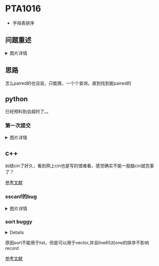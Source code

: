 # PTA1016
+ 字母表排序

## 问题重述
<details><summary>图片详情</summary><img src="https://raw.githubusercontent.com/ednow/cloudimg/main/githubio/20210715095829.png" alt="找不到图片(Image not found)" onerror="this.onerror=null;this.src='https://gitee.com/ednow/cloudimg/raw/main/githubio/20210715095829.png';" /></details>

## 思路
怎么paired的也没说，只能猜，一个个查询，直到找到能paired的

## python
已经预料到会超时了。。
### 第一次提交
<details><summary>图片详情</summary><img src="https://raw.githubusercontent.com/ednow/cloudimg/main/githubio/20210717215021.png" alt="找不到图片(Image not found)" onerror="this.onerror=null;this.src='https://gitee.com/ednow/cloudimg/raw/main/githubio/20210717215021.png';" /></details>


## c++
纠结cin了好久，看到网上cin也是写的很难看，感觉确实不能一股脑cin就完事了？

[参考文献](https://blog.csdn.net/weixin_41513917/article/details/100128584)

### sscanf的bug

<details><summary>图片详情</summary><img src="https://raw.githubusercontent.com/ednow/cloudimg/main/githubio/20210722215610.png" alt="找不到图片(Image not found)" onerror="this.onerror=null;this.src='https://gitee.com/ednow/cloudimg/raw/main/githubio/20210722215610.png';" /></details>

### sort buggy

<details>
    <summary>Details</summary>

====================[ Build | algorithms | Debug ]==============================
"C:\Program Files\JetBrains\CLion 2021.1.2\bin\cmake\win\bin\cmake.exe" --build D:\Users\LND\Desktop\ereaseo\algorithms\cmake-build-debug --target algorithms -- -j 9
[  9%] Built target gtest
Scanning dependencies of target algorithms
[ 14%] Building CXX object CMakeFiles/algorithms.dir/PTA/PTA1016/PhoneBills.cpp.obj
In file included from C:/PROGRA~1/MINGW-~1/X86_64~1.0-W/mingw64/lib/gcc/x86_64-w64-mingw32/8.1.0/include/c++/algorithm:62,
                 from D:/Users/LND/Desktop/ereaseo/algorithms/json/include/nlohmann/json.hpp:37,
                 from D:\Users\LND\Desktop\ereaseo\algorithms\PTA\PTA1016\PhoneBills.cpp:7:
C:/PROGRA~1/MINGW-~1/X86_64~1.0-W/mingw64/lib/gcc/x86_64-w64-mingw32/8.1.0/include/c++/bits/stl_algo.h: In instantiation of 'void std::__sort(_RandomAccessIterator, _RandomAccessIterator, _Compare) [with _RandomAccessIterator = std::_List_const_iterator<record_>; _Compare = __gnu_cxx::__ops::_Iter_comp_iter<PhoneBills()::<lambda(auto:1, auto:2)> >]':
C:/PROGRA~1/MINGW-~1/X86_64~1.0-W/mingw64/lib/gcc/x86_64-w64-mingw32/8.1.0/include/c++/bits/stl_algo.h:4866:18:   required from 'void std::sort(_RAIter, _RAIter, _Compare) [with _RAIter = std::_List_const_iterator<record_>; _Compare = PhoneBills()::<lambda(auto:1, auto:2)>]'
D:\Users\LND\Desktop\ereaseo\algorithms\PTA\PTA1016\PhoneBills.cpp:70:10:   required from here
C:/PROGRA~1/MINGW-~1/X86_64~1.0-W/mingw64/lib/gcc/x86_64-w64-mingw32/8.1.0/include/c++/bits/stl_algo.h:1969:22: error: no match for 'operator-' (operand types are 'std::_List_const_iterator<record_>' and 'std::_List_const_iterator<record_>')
     std::__lg(__last - __first) * 2,
               ~~~~~~~^~~~~~~~~
In file included from C:/PROGRA~1/MINGW-~1/X86_64~1.0-W/mingw64/lib/gcc/x86_64-w64-mingw32/8.1.0/include/c++/bits/stl_algobase.h:67,
                 from C:/PROGRA~1/MINGW-~1/X86_64~1.0-W/mingw64/lib/gcc/x86_64-w64-mingw32/8.1.0/include/c++/bits/char_traits.h:39,
                 from C:/PROGRA~1/MINGW-~1/X86_64~1.0-W/mingw64/lib/gcc/x86_64-w64-mingw32/8.1.0/include/c++/ios:40,
                 from C:/PROGRA~1/MINGW-~1/X86_64~1.0-W/mingw64/lib/gcc/x86_64-w64-mingw32/8.1.0/include/c++/istream:38,
                 from C:/PROGRA~1/MINGW-~1/X86_64~1.0-W/mingw64/lib/gcc/x86_64-w64-mingw32/8.1.0/include/c++/fstream:38,
                 from D:\Users\LND\Desktop\ereaseo\algorithms\PTA\PTA1016\PhoneBills.cpp:5:
C:/PROGRA~1/MINGW-~1/X86_64~1.0-W/mingw64/lib/gcc/x86_64-w64-mingw32/8.1.0/include/c++/bits/stl_iterator.h:389:5: note: candidate: 'template<class _IteratorL, class _IteratorR> decltype ((__y.base() - __x.base())) std::operator-(const std::reverse_iterator<_Iterator>&, const std::reverse_iterator<_IteratorR>&)'
     operator-(const reverse_iterator<_IteratorL>& __x,
     ^~~~~~~~
C:/PROGRA~1/MINGW-~1/X86_64~1.0-W/mingw64/lib/gcc/x86_64-w64-mingw32/8.1.0/include/c++/bits/stl_iterator.h:389:5: note:   template argument deduction/substitution failed:
In file included from C:/PROGRA~1/MINGW-~1/X86_64~1.0-W/mingw64/lib/gcc/x86_64-w64-mingw32/8.1.0/include/c++/algorithm:62,
                 from D:/Users/LND/Desktop/ereaseo/algorithms/json/include/nlohmann/json.hpp:37,
                 from D:\Users\LND\Desktop\ereaseo\algorithms\PTA\PTA1016\PhoneBills.cpp:7:
C:/PROGRA~1/MINGW-~1/X86_64~1.0-W/mingw64/lib/gcc/x86_64-w64-mingw32/8.1.0/include/c++/bits/stl_algo.h:1969:22: note:   'std::_List_const_iterator<record_>' is not derived from 'const std::reverse_iterator<_Iterator>'
     std::__lg(__last - __first) * 2,
               ~~~~~~~^~~~~~~~~
In file included from C:/PROGRA~1/MINGW-~1/X86_64~1.0-W/mingw64/lib/gcc/x86_64-w64-mingw32/8.1.0/include/c++/bits/stl_algobase.h:67,
                 from C:/PROGRA~1/MINGW-~1/X86_64~1.0-W/mingw64/lib/gcc/x86_64-w64-mingw32/8.1.0/include/c++/bits/char_traits.h:39,
                 from C:/PROGRA~1/MINGW-~1/X86_64~1.0-W/mingw64/lib/gcc/x86_64-w64-mingw32/8.1.0/include/c++/ios:40,
                 from C:/PROGRA~1/MINGW-~1/X86_64~1.0-W/mingw64/lib/gcc/x86_64-w64-mingw32/8.1.0/include/c++/istream:38,
                 from C:/PROGRA~1/MINGW-~1/X86_64~1.0-W/mingw64/lib/gcc/x86_64-w64-mingw32/8.1.0/include/c++/fstream:38,
                 from D:\Users\LND\Desktop\ereaseo\algorithms\PTA\PTA1016\PhoneBills.cpp:5:
C:/PROGRA~1/MINGW-~1/X86_64~1.0-W/mingw64/lib/gcc/x86_64-w64-mingw32/8.1.0/include/c++/bits/stl_iterator.h:1185:5: note: candidate: 'template<class _IteratorL, class _IteratorR> decltype ((__x.base() - __y.base())) std::operator-(const std::move_iterator<_IteratorL>&, const std::move_iterator<_IteratorR>&)'
     operator-(const move_iterator<_IteratorL>& __x,
     ^~~~~~~~
C:/PROGRA~1/MINGW-~1/X86_64~1.0-W/mingw64/lib/gcc/x86_64-w64-mingw32/8.1.0/include/c++/bits/stl_iterator.h:1185:5: note:   template argument deduction/substitution failed:
In file included from C:/PROGRA~1/MINGW-~1/X86_64~1.0-W/mingw64/lib/gcc/x86_64-w64-mingw32/8.1.0/include/c++/algorithm:62,
                 from D:/Users/LND/Desktop/ereaseo/algorithms/json/include/nlohmann/json.hpp:37,
                 from D:\Users\LND\Desktop\ereaseo\algorithms\PTA\PTA1016\PhoneBills.cpp:7:
C:/PROGRA~1/MINGW-~1/X86_64~1.0-W/mingw64/lib/gcc/x86_64-w64-mingw32/8.1.0/include/c++/bits/stl_algo.h:1969:22: note:   'std::_List_const_iterator<record_>' is not derived from 'const std::move_iterator<_IteratorL>'
     std::__lg(__last - __first) * 2,
               ~~~~~~~^~~~~~~~~
In file included from C:/PROGRA~1/MINGW-~1/X86_64~1.0-W/mingw64/lib/gcc/x86_64-w64-mingw32/8.1.0/include/c++/vector:65,
                 from D:/Users/LND/Desktop/ereaseo/algorithms/googletest/googletest/include/gtest/gtest.h:60,
                 from D:\Users\LND\Desktop\ereaseo\algorithms\PTA\PTA1016\PhoneBills.cpp:6:
C:/PROGRA~1/MINGW-~1/X86_64~1.0-W/mingw64/lib/gcc/x86_64-w64-mingw32/8.1.0/include/c++/bits/stl_bvector.h:210:3: note: candidate: 'std::ptrdiff_t std::operator-(const std::_Bit_iterator_base&, const std::_Bit_iterator_base&)'
   operator-(const _Bit_iterator_base& __x, const _Bit_iterator_base& __y)
   ^~~~~~~~
C:/PROGRA~1/MINGW-~1/X86_64~1.0-W/mingw64/lib/gcc/x86_64-w64-mingw32/8.1.0/include/c++/bits/stl_bvector.h:210:3: note:   no known conversion for argument 1 from 'std::_List_const_iterator<record_>' to 'const std::_Bit_iterator_base&'
In file included from C:/PROGRA~1/MINGW-~1/X86_64~1.0-W/mingw64/lib/gcc/x86_64-w64-mingw32/8.1.0/include/c++/valarray:592,
                 from D:/Users/LND/Desktop/ereaseo/algorithms/json/include/nlohmann/detail/conversions/from_json.hpp:13,
                 from D:/Users/LND/Desktop/ereaseo/algorithms/json/include/nlohmann/adl_serializer.hpp:6,
                 from D:/Users/LND/Desktop/ereaseo/algorithms/json/include/nlohmann/json.hpp:49,
                 from D:\Users\LND\Desktop\ereaseo\algorithms\PTA\PTA1016\PhoneBills.cpp:7:
C:/PROGRA~1/MINGW-~1/X86_64~1.0-W/mingw64/lib/gcc/x86_64-w64-mingw32/8.1.0/include/c++/bits/valarray_after.h:403:5: note: candidate: 'template<class _Dom1, class _Dom2> std::_Expr<std::_BinClos<std::__minus, std::_Expr, std::_Expr, _Dom1, _Dom2>, typename std::__fun<std::__minus, typename _Dom1::value_type>::result_type> std::operator-(const std::_Expr<_Dom1, typename _Dom1::value_type>&, const std::_Expr<_Dom2, typename _Dom2::value_type>&)'
     _DEFINE_EXPR_BINARY_OPERATOR(-, __minus)
     ^~~~~~~~~~~~~~~~~~~~~~~~~~~~
C:/PROGRA~1/MINGW-~1/X86_64~1.0-W/mingw64/lib/gcc/x86_64-w64-mingw32/8.1.0/include/c++/bits/valarray_after.h:403:5: note:   template argument deduction/substitution failed:
In file included from C:/PROGRA~1/MINGW-~1/X86_64~1.0-W/mingw64/lib/gcc/x86_64-w64-mingw32/8.1.0/include/c++/algorithm:62,
                 from D:/Users/LND/Desktop/ereaseo/algorithms/json/include/nlohmann/json.hpp:37,
                 from D:\Users\LND\Desktop\ereaseo\algorithms\PTA\PTA1016\PhoneBills.cpp:7:
C:/PROGRA~1/MINGW-~1/X86_64~1.0-W/mingw64/lib/gcc/x86_64-w64-mingw32/8.1.0/include/c++/bits/stl_algo.h:1969:22: note:   'std::_List_const_iterator<record_>' is not derived from 'const std::_Expr<_Dom1, typename _Dom1::value_type>'
     std::__lg(__last - __first) * 2,
               ~~~~~~~^~~~~~~~~
In file included from C:/PROGRA~1/MINGW-~1/X86_64~1.0-W/mingw64/lib/gcc/x86_64-w64-mingw32/8.1.0/include/c++/valarray:592,
                 from D:/Users/LND/Desktop/ereaseo/algorithms/json/include/nlohmann/detail/conversions/from_json.hpp:13,
                 from D:/Users/LND/Desktop/ereaseo/algorithms/json/include/nlohmann/adl_serializer.hpp:6,
                 from D:/Users/LND/Desktop/ereaseo/algorithms/json/include/nlohmann/json.hpp:49,
                 from D:\Users\LND\Desktop\ereaseo\algorithms\PTA\PTA1016\PhoneBills.cpp:7:
C:/PROGRA~1/MINGW-~1/X86_64~1.0-W/mingw64/lib/gcc/x86_64-w64-mingw32/8.1.0/include/c++/bits/valarray_after.h:403:5: note: candidate: 'template<class _Dom> std::_Expr<std::_BinClos<std::__minus, std::_Expr, std::_Constant, _Dom, typename _Dom::value_type>, typename std::__fun<std::__minus, typename _Dom1::value_type>::result_type> std::operator-(const std::_Expr<_Dom1, typename _Dom1::value_type>&, const typename _Dom::value_type&)'
     _DEFINE_EXPR_BINARY_OPERATOR(-, __minus)
     ^~~~~~~~~~~~~~~~~~~~~~~~~~~~
C:/PROGRA~1/MINGW-~1/X86_64~1.0-W/mingw64/lib/gcc/x86_64-w64-mingw32/8.1.0/include/c++/bits/valarray_after.h:403:5: note:   template argument deduction/substitution failed:
In file included from C:/PROGRA~1/MINGW-~1/X86_64~1.0-W/mingw64/lib/gcc/x86_64-w64-mingw32/8.1.0/include/c++/algorithm:62,
                 from D:/Users/LND/Desktop/ereaseo/algorithms/json/include/nlohmann/json.hpp:37,
                 from D:\Users\LND\Desktop\ereaseo\algorithms\PTA\PTA1016\PhoneBills.cpp:7:
C:/PROGRA~1/MINGW-~1/X86_64~1.0-W/mingw64/lib/gcc/x86_64-w64-mingw32/8.1.0/include/c++/bits/stl_algo.h:1969:22: note:   'std::_List_const_iterator<record_>' is not derived from 'const std::_Expr<_Dom1, typename _Dom1::value_type>'
     std::__lg(__last - __first) * 2,
               ~~~~~~~^~~~~~~~~
In file included from C:/PROGRA~1/MINGW-~1/X86_64~1.0-W/mingw64/lib/gcc/x86_64-w64-mingw32/8.1.0/include/c++/valarray:592,
                 from D:/Users/LND/Desktop/ereaseo/algorithms/json/include/nlohmann/detail/conversions/from_json.hpp:13,
                 from D:/Users/LND/Desktop/ereaseo/algorithms/json/include/nlohmann/adl_serializer.hpp:6,
                 from D:/Users/LND/Desktop/ereaseo/algorithms/json/include/nlohmann/json.hpp:49,
                 from D:\Users\LND\Desktop\ereaseo\algorithms\PTA\PTA1016\PhoneBills.cpp:7:
C:/PROGRA~1/MINGW-~1/X86_64~1.0-W/mingw64/lib/gcc/x86_64-w64-mingw32/8.1.0/include/c++/bits/valarray_after.h:403:5: note: candidate: 'template<class _Dom> std::_Expr<std::_BinClos<std::__minus, std::_Constant, std::_Expr, typename _Dom::value_type, _Dom>, typename std::__fun<std::__minus, typename _Dom1::value_type>::result_type> std::operator-(const typename _Dom::value_type&, const std::_Expr<_Dom1, typename _Dom1::value_type>&)'
     _DEFINE_EXPR_BINARY_OPERATOR(-, __minus)
     ^~~~~~~~~~~~~~~~~~~~~~~~~~~~
C:/PROGRA~1/MINGW-~1/X86_64~1.0-W/mingw64/lib/gcc/x86_64-w64-mingw32/8.1.0/include/c++/bits/valarray_after.h:403:5: note:   template argument deduction/substitution failed:
In file included from C:/PROGRA~1/MINGW-~1/X86_64~1.0-W/mingw64/lib/gcc/x86_64-w64-mingw32/8.1.0/include/c++/algorithm:62,
                 from D:/Users/LND/Desktop/ereaseo/algorithms/json/include/nlohmann/json.hpp:37,
                 from D:\Users\LND\Desktop\ereaseo\algorithms\PTA\PTA1016\PhoneBills.cpp:7:
C:/PROGRA~1/MINGW-~1/X86_64~1.0-W/mingw64/lib/gcc/x86_64-w64-mingw32/8.1.0/include/c++/bits/stl_algo.h:1969:22: note:   'std::_List_const_iterator<record_>' is not derived from 'const std::_Expr<_Dom1, typename _Dom1::value_type>'
     std::__lg(__last - __first) * 2,
               ~~~~~~~^~~~~~~~~
In file included from C:/PROGRA~1/MINGW-~1/X86_64~1.0-W/mingw64/lib/gcc/x86_64-w64-mingw32/8.1.0/include/c++/valarray:592,
                 from D:/Users/LND/Desktop/ereaseo/algorithms/json/include/nlohmann/detail/conversions/from_json.hpp:13,
                 from D:/Users/LND/Desktop/ereaseo/algorithms/json/include/nlohmann/adl_serializer.hpp:6,
                 from D:/Users/LND/Desktop/ereaseo/algorithms/json/include/nlohmann/json.hpp:49,
                 from D:\Users\LND\Desktop\ereaseo\algorithms\PTA\PTA1016\PhoneBills.cpp:7:
C:/PROGRA~1/MINGW-~1/X86_64~1.0-W/mingw64/lib/gcc/x86_64-w64-mingw32/8.1.0/include/c++/bits/valarray_after.h:403:5: note: candidate: 'template<class _Dom> std::_Expr<std::_BinClos<std::__minus, std::_Expr, std::_ValArray, _Dom, typename _Dom::value_type>, typename std::__fun<std::__minus, typename _Dom1::value_type>::result_type> std::operator-(const std::_Expr<_Dom1, typename _Dom1::value_type>&, const std::valarray<typename _Dom::value_type>&)'
     _DEFINE_EXPR_BINARY_OPERATOR(-, __minus)
     ^~~~~~~~~~~~~~~~~~~~~~~~~~~~
C:/PROGRA~1/MINGW-~1/X86_64~1.0-W/mingw64/lib/gcc/x86_64-w64-mingw32/8.1.0/include/c++/bits/valarray_after.h:403:5: note:   template argument deduction/substitution failed:
In file included from C:/PROGRA~1/MINGW-~1/X86_64~1.0-W/mingw64/lib/gcc/x86_64-w64-mingw32/8.1.0/include/c++/algorithm:62,
                 from D:/Users/LND/Desktop/ereaseo/algorithms/json/include/nlohmann/json.hpp:37,
                 from D:\Users\LND\Desktop\ereaseo\algorithms\PTA\PTA1016\PhoneBills.cpp:7:
C:/PROGRA~1/MINGW-~1/X86_64~1.0-W/mingw64/lib/gcc/x86_64-w64-mingw32/8.1.0/include/c++/bits/stl_algo.h:1969:22: note:   'std::_List_const_iterator<record_>' is not derived from 'const std::_Expr<_Dom1, typename _Dom1::value_type>'
     std::__lg(__last - __first) * 2,
               ~~~~~~~^~~~~~~~~
In file included from C:/PROGRA~1/MINGW-~1/X86_64~1.0-W/mingw64/lib/gcc/x86_64-w64-mingw32/8.1.0/include/c++/valarray:592,
                 from D:/Users/LND/Desktop/ereaseo/algorithms/json/include/nlohmann/detail/conversions/from_json.hpp:13,
                 from D:/Users/LND/Desktop/ereaseo/algorithms/json/include/nlohmann/adl_serializer.hpp:6,
                 from D:/Users/LND/Desktop/ereaseo/algorithms/json/include/nlohmann/json.hpp:49,
                 from D:\Users\LND\Desktop\ereaseo\algorithms\PTA\PTA1016\PhoneBills.cpp:7:
C:/PROGRA~1/MINGW-~1/X86_64~1.0-W/mingw64/lib/gcc/x86_64-w64-mingw32/8.1.0/include/c++/bits/valarray_after.h:403:5: note: candidate: 'template<class _Dom> std::_Expr<std::_BinClos<std::__minus, std::_ValArray, std::_Expr, typename _Dom::value_type, _Dom>, typename std::__fun<std::__minus, typename _Dom1::value_type>::result_type> std::operator-(const std::valarray<typename _Dom::value_type>&, const std::_Expr<_Dom1, typename _Dom1::value_type>&)'
     _DEFINE_EXPR_BINARY_OPERATOR(-, __minus)
     ^~~~~~~~~~~~~~~~~~~~~~~~~~~~
C:/PROGRA~1/MINGW-~1/X86_64~1.0-W/mingw64/lib/gcc/x86_64-w64-mingw32/8.1.0/include/c++/bits/valarray_after.h:403:5: note:   template argument deduction/substitution failed:
In file included from C:/PROGRA~1/MINGW-~1/X86_64~1.0-W/mingw64/lib/gcc/x86_64-w64-mingw32/8.1.0/include/c++/algorithm:62,
                 from D:/Users/LND/Desktop/ereaseo/algorithms/json/include/nlohmann/json.hpp:37,
                 from D:\Users\LND\Desktop\ereaseo\algorithms\PTA\PTA1016\PhoneBills.cpp:7:
C:/PROGRA~1/MINGW-~1/X86_64~1.0-W/mingw64/lib/gcc/x86_64-w64-mingw32/8.1.0/include/c++/bits/stl_algo.h:1969:22: note:   'std::_List_const_iterator<record_>' is not derived from 'const std::_Expr<_Dom1, typename _Dom1::value_type>'
     std::__lg(__last - __first) * 2,
               ~~~~~~~^~~~~~~~~
In file included from D:/Users/LND/Desktop/ereaseo/algorithms/json/include/nlohmann/detail/conversions/from_json.hpp:13,
                 from D:/Users/LND/Desktop/ereaseo/algorithms/json/include/nlohmann/adl_serializer.hpp:6,
                 from D:/Users/LND/Desktop/ereaseo/algorithms/json/include/nlohmann/json.hpp:49,
                 from D:\Users\LND\Desktop\ereaseo\algorithms\PTA\PTA1016\PhoneBills.cpp:7:
C:/PROGRA~1/MINGW-~1/X86_64~1.0-W/mingw64/lib/gcc/x86_64-w64-mingw32/8.1.0/include/c++/valarray:1173:1: note: candidate: 'template<class _Tp> std::_Expr<std::_BinClos<std::__minus, std::_ValArray, std::_ValArray, _Tp, _Tp>, typename std::__fun<std::__minus, _Tp>::result_type> std::operator-(const std::valarray<_Tp>&, const std::valarray<_Tp>&)'
 _DEFINE_BINARY_OPERATOR(-, __minus)
 ^~~~~~~~~~~~~~~~~~~~~~~
C:/PROGRA~1/MINGW-~1/X86_64~1.0-W/mingw64/lib/gcc/x86_64-w64-mingw32/8.1.0/include/c++/valarray:1173:1: note:   template argument deduction/substitution failed:
In file included from C:/PROGRA~1/MINGW-~1/X86_64~1.0-W/mingw64/lib/gcc/x86_64-w64-mingw32/8.1.0/include/c++/algorithm:62,
                 from D:/Users/LND/Desktop/ereaseo/algorithms/json/include/nlohmann/json.hpp:37,
                 from D:\Users\LND\Desktop\ereaseo\algorithms\PTA\PTA1016\PhoneBills.cpp:7:
C:/PROGRA~1/MINGW-~1/X86_64~1.0-W/mingw64/lib/gcc/x86_64-w64-mingw32/8.1.0/include/c++/bits/stl_algo.h:1969:22: note:   'std::_List_const_iterator<record_>' is not derived from 'const std::valarray<_Tp>'
     std::__lg(__last - __first) * 2,
               ~~~~~~~^~~~~~~~~
In file included from D:/Users/LND/Desktop/ereaseo/algorithms/json/include/nlohmann/detail/conversions/from_json.hpp:13,
                 from D:/Users/LND/Desktop/ereaseo/algorithms/json/include/nlohmann/adl_serializer.hpp:6,
                 from D:/Users/LND/Desktop/ereaseo/algorithms/json/include/nlohmann/json.hpp:49,
                 from D:\Users\LND\Desktop\ereaseo\algorithms\PTA\PTA1016\PhoneBills.cpp:7:
C:/PROGRA~1/MINGW-~1/X86_64~1.0-W/mingw64/lib/gcc/x86_64-w64-mingw32/8.1.0/include/c++/valarray:1173:1: note: candidate: 'template<class _Tp> std::_Expr<std::_BinClos<std::__minus, std::_ValArray, std::_Constant, _Tp, _Tp>, typename std::__fun<std::__minus, _Tp>::result_type> std::operator-(const std::valarray<_Tp>&, const _Tp&)'
 _DEFINE_BINARY_OPERATOR(-, __minus)
 ^~~~~~~~~~~~~~~~~~~~~~~
C:/PROGRA~1/MINGW-~1/X86_64~1.0-W/mingw64/lib/gcc/x86_64-w64-mingw32/8.1.0/include/c++/valarray:1173:1: note:   template argument deduction/substitution failed:
In file included from C:/PROGRA~1/MINGW-~1/X86_64~1.0-W/mingw64/lib/gcc/x86_64-w64-mingw32/8.1.0/include/c++/algorithm:62,
                 from D:/Users/LND/Desktop/ereaseo/algorithms/json/include/nlohmann/json.hpp:37,
                 from D:\Users\LND\Desktop\ereaseo\algorithms\PTA\PTA1016\PhoneBills.cpp:7:
C:/PROGRA~1/MINGW-~1/X86_64~1.0-W/mingw64/lib/gcc/x86_64-w64-mingw32/8.1.0/include/c++/bits/stl_algo.h:1969:22: note:   'std::_List_const_iterator<record_>' is not derived from 'const std::valarray<_Tp>'
     std::__lg(__last - __first) * 2,
               ~~~~~~~^~~~~~~~~
In file included from D:/Users/LND/Desktop/ereaseo/algorithms/json/include/nlohmann/detail/conversions/from_json.hpp:13,
                 from D:/Users/LND/Desktop/ereaseo/algorithms/json/include/nlohmann/adl_serializer.hpp:6,
                 from D:/Users/LND/Desktop/ereaseo/algorithms/json/include/nlohmann/json.hpp:49,
                 from D:\Users\LND\Desktop\ereaseo\algorithms\PTA\PTA1016\PhoneBills.cpp:7:
C:/PROGRA~1/MINGW-~1/X86_64~1.0-W/mingw64/lib/gcc/x86_64-w64-mingw32/8.1.0/include/c++/valarray:1173:1: note: candidate: 'template<class _Tp> std::_Expr<std::_BinClos<std::__minus, std::_Constant, std::_ValArray, _Tp, _Tp>, typename std::__fun<std::__minus, _Tp>::result_type> std::operator-(const _Tp&, const std::valarray<_Tp>&)'
 _DEFINE_BINARY_OPERATOR(-, __minus)
 ^~~~~~~~~~~~~~~~~~~~~~~
C:/PROGRA~1/MINGW-~1/X86_64~1.0-W/mingw64/lib/gcc/x86_64-w64-mingw32/8.1.0/include/c++/valarray:1173:1: note:   template argument deduction/substitution failed:
In file included from C:/PROGRA~1/MINGW-~1/X86_64~1.0-W/mingw64/lib/gcc/x86_64-w64-mingw32/8.1.0/include/c++/algorithm:62,
                 from D:/Users/LND/Desktop/ereaseo/algorithms/json/include/nlohmann/json.hpp:37,
                 from D:\Users\LND\Desktop\ereaseo\algorithms\PTA\PTA1016\PhoneBills.cpp:7:
C:/PROGRA~1/MINGW-~1/X86_64~1.0-W/mingw64/lib/gcc/x86_64-w64-mingw32/8.1.0/include/c++/bits/stl_algo.h:1969:22: note:   'std::_List_const_iterator<record_>' is not derived from 'const std::valarray<_Tp>'
     std::__lg(__last - __first) * 2,
               ~~~~~~~^~~~~~~~~
In file included from C:/PROGRA~1/MINGW-~1/X86_64~1.0-W/mingw64/lib/gcc/x86_64-w64-mingw32/8.1.0/include/c++/deque:64,
                 from C:/PROGRA~1/MINGW-~1/X86_64~1.0-W/mingw64/lib/gcc/x86_64-w64-mingw32/8.1.0/include/c++/stack:60,
                 from C:/PROGRA~1/MINGW-~1/X86_64~1.0-W/mingw64/lib/gcc/x86_64-w64-mingw32/8.1.0/include/c++/regex:47,
                 from D:\Users\LND\Desktop\ereaseo\algorithms\PTA\PTA1016\PhoneBills.cpp:24:
C:/PROGRA~1/MINGW-~1/X86_64~1.0-W/mingw64/lib/gcc/x86_64-w64-mingw32/8.1.0/include/c++/bits/stl_deque.h:352:5: note: candidate: 'template<class _Tp, class _Ref, class _Ptr> typename std::_Deque_iterator<_Tp, _Ref, _Ptr>::difference_type std::operator-(const std::_Deque_iterator<_Tp, _Ref, _Ptr>&, const std::_Deque_iterator<_Tp, _Ref, _Ptr>&)'
     operator-(const _Deque_iterator<_Tp, _Ref, _Ptr>& __x,
     ^~~~~~~~
C:/PROGRA~1/MINGW-~1/X86_64~1.0-W/mingw64/lib/gcc/x86_64-w64-mingw32/8.1.0/include/c++/bits/stl_deque.h:352:5: note:   template argument deduction/substitution failed:
In file included from C:/PROGRA~1/MINGW-~1/X86_64~1.0-W/mingw64/lib/gcc/x86_64-w64-mingw32/8.1.0/include/c++/algorithm:62,
                 from D:/Users/LND/Desktop/ereaseo/algorithms/json/include/nlohmann/json.hpp:37,
                 from D:\Users\LND\Desktop\ereaseo\algorithms\PTA\PTA1016\PhoneBills.cpp:7:
C:/PROGRA~1/MINGW-~1/X86_64~1.0-W/mingw64/lib/gcc/x86_64-w64-mingw32/8.1.0/include/c++/bits/stl_algo.h:1969:22: note:   'std::_List_const_iterator<record_>' is not derived from 'const std::_Deque_iterator<_Tp, _Ref, _Ptr>'
     std::__lg(__last - __first) * 2,
               ~~~~~~~^~~~~~~~~
In file included from C:/PROGRA~1/MINGW-~1/X86_64~1.0-W/mingw64/lib/gcc/x86_64-w64-mingw32/8.1.0/include/c++/deque:64,
                 from C:/PROGRA~1/MINGW-~1/X86_64~1.0-W/mingw64/lib/gcc/x86_64-w64-mingw32/8.1.0/include/c++/stack:60,
                 from C:/PROGRA~1/MINGW-~1/X86_64~1.0-W/mingw64/lib/gcc/x86_64-w64-mingw32/8.1.0/include/c++/regex:47,
                 from D:\Users\LND\Desktop\ereaseo\algorithms\PTA\PTA1016\PhoneBills.cpp:24:
C:/PROGRA~1/MINGW-~1/X86_64~1.0-W/mingw64/lib/gcc/x86_64-w64-mingw32/8.1.0/include/c++/bits/stl_deque.h:364:5: note: candidate: 'template<class _Tp, class _RefL, class _PtrL, class _RefR, class _PtrR> typename std::_Deque_iterator<_Tp, _Ref, _Ptr>::difference_type std::operator-(const std::_Deque_iterator<_Tp, _Ref, _Ptr>&, const std::_Deque_iterator<_Tp, _RefR, _PtrR>&)'
     operator-(const _Deque_iterator<_Tp, _RefL, _PtrL>& __x,
     ^~~~~~~~
C:/PROGRA~1/MINGW-~1/X86_64~1.0-W/mingw64/lib/gcc/x86_64-w64-mingw32/8.1.0/include/c++/bits/stl_deque.h:364:5: note:   template argument deduction/substitution failed:
In file included from C:/PROGRA~1/MINGW-~1/X86_64~1.0-W/mingw64/lib/gcc/x86_64-w64-mingw32/8.1.0/include/c++/algorithm:62,
                 from D:/Users/LND/Desktop/ereaseo/algorithms/json/include/nlohmann/json.hpp:37,
                 from D:\Users\LND\Desktop\ereaseo\algorithms\PTA\PTA1016\PhoneBills.cpp:7:
C:/PROGRA~1/MINGW-~1/X86_64~1.0-W/mingw64/lib/gcc/x86_64-w64-mingw32/8.1.0/include/c++/bits/stl_algo.h:1969:22: note:   'std::_List_const_iterator<record_>' is not derived from 'const std::_Deque_iterator<_Tp, _Ref, _Ptr>'
     std::__lg(__last - __first) * 2,
               ~~~~~~~^~~~~~~~~
C:/PROGRA~1/MINGW-~1/X86_64~1.0-W/mingw64/lib/gcc/x86_64-w64-mingw32/8.1.0/include/c++/bits/stl_algo.h:1880:5: warning: 'void std::__final_insertion_sort(_RandomAccessIterator, _RandomAccessIterator, _Compare) [with _RandomAccessIterator = std::_List_const_iterator<record_>; _Compare = __gnu_cxx::__ops::_Iter_comp_iter<PhoneBills()::<lambda(auto:1, auto:2)> >]' used but never defined
     __final_insertion_sort(_RandomAccessIterator __first,
     ^~~~~~~~~~~~~~~~~~~~~~
mingw32-make.exe[3]: *** [CMakeFiles\algorithms.dir\build.make:320: CMakeFiles/algorithms.dir/PTA/PTA1016/PhoneBills.cpp.obj] Error 1
mingw32-make.exe[2]: *** [CMakeFiles\Makefile2:177: CMakeFiles/algorithms.dir/all] Error 2
mingw32-make.exe[1]: *** [CMakeFiles\Makefile2:184: CMakeFiles/algorithms.dir/rule] Error 2
mingw32-make.exe: *** [Makefile:182: algorithms] Error 2

</details>

原因sort不能用于list，但是可以用于vector,并且line65对one的排序不影响record

[参考文献](http://c.biancheng.net/view/445.html)


